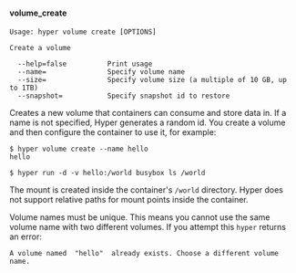 #### volume_create

    Usage: hyper volume create [OPTIONS]

    Create a volume
    
      --help=false          Print usage
      --name=               Specify volume name
      --size=               Specify volume size (a multiple of 10 GB, up to 1TB)
      --snapshot=           Specify snapshot id to restore

Creates a new volume that containers can consume and store data in. If a name is not specified, Hyper generates a random id. You create a volume and then configure the container to use it, for example:

    $ hyper volume create --name hello
    hello

    $ hyper run -d -v hello:/world busybox ls /world

The mount is created inside the container's `/world` directory. Hyper does not support relative paths for mount points inside the container.

Volume names must be unique.  This means you cannot use the same volume name with two different volumes.  If you attempt this `hyper` returns an error:

```
A volume named  "hello"  already exists. Choose a different volume name.
```
